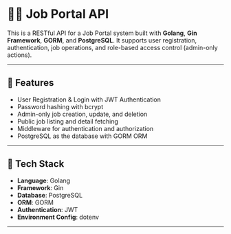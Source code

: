 # 🧑‍💼 Job Portal API

This is a RESTful API for a Job Portal system built with **Golang**, **Gin Framework**, **GORM**, and **PostgreSQL**. It supports user registration, authentication, job operations, and role-based access control (admin-only actions).

---

## 🚀 Features

- User Registration & Login with JWT Authentication
- Password hashing with bcrypt
- Admin-only job creation, update, and deletion
- Public job listing and detail fetching
- Middleware for authentication and authorization
- PostgreSQL as the database with GORM ORM

---

## 🧱 Tech Stack

- **Language**: Golang
- **Framework**: Gin
- **Database**: PostgreSQL
- **ORM**: GORM
- **Authentication**: JWT
- **Environment Config**: dotenv

---


